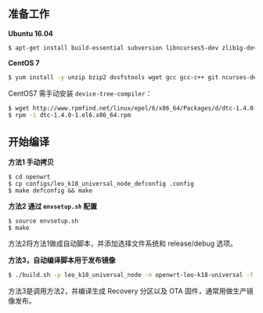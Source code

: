 ## 准备工作

**Ubuntu 16.04**

```sh
$ apt-get install build-essential subversion libncurses5-dev zlib1g-dev gawk gcc-multilib flex git-core gettext libssl-dev unzip texinfo device-tree-compiler dosfstools libusb-1.0-0-dev
```

**CentOS 7**

```sh
$ yum install -y unzip bzip2 dosfstools wget gcc gcc-c++ git ncurses-devel zlib-static openssl-devel svn patch perl-Module-Install.noarch perl-Thread-Queue
```

CentOS7 需手动安装 `device-tree-compiler`：

```sh
$ wget http://www.rpmfind.net/linux/epel/6/x86_64/Packages/d/dtc-1.4.0-1.el6.x86_64.rpm
$ rpm -i dtc-1.4.0-1.el6.x86_64.rpm
```

## 开始编译 

**方法1 手动拷贝**

```shell
$ cd openwrt
$ cp configs/leo_k18_universal_node_defconfig .config
$ make defconfig && make
```

**方法2 通过 `envsetup.sh` 配置**

```shell
$ source envsetup.sh
$ make
```

方法2将方法1做成自动脚本，并添加选择文件系统和 release/debug 选项。


**方法3，自动编译脚本用于发布镜像**

```sh
$ ./build.sh -p leo_k18_universal_node -n openwrt-leo-k18-universal -f leo-k18-universal  -j32 -r
```

方法3是调用方法2，并编译生成 Recovery 分区以及 OTA 固件，通常用做生产镜像发布。
